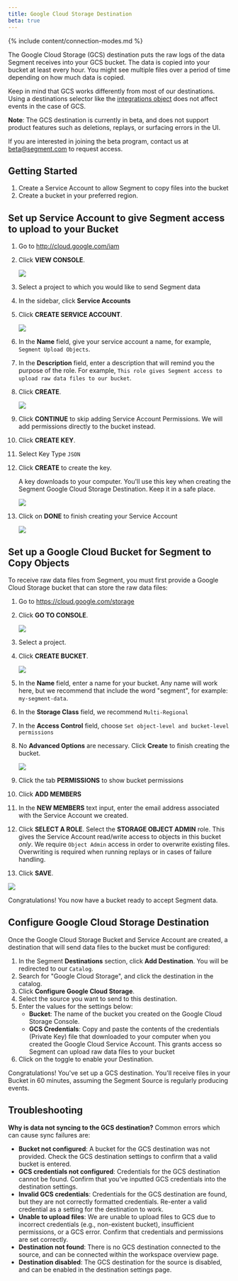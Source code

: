 ```yaml
---
title: Google Cloud Storage Destination
beta: true
---
```

{% include content/connection-modes.md %}

The Google Cloud Storage (GCS) destination puts the raw logs of the data Segment receives into your GCS bucket. The data is copied into your bucket at least every hour. You might see multiple files over a period of time depending on how much data is copied.

Keep in mind that GCS works differently from most of our destinations. Using a destinations selector like the [integrations object](https://segment.com/docs/connections/spec/common/#integrations) does not affect events in the case of GCS. 

**Note**: The GCS destination is currently in beta, and does not support product features such as deletions, replays, or surfacing errors in the UI. 

If you are interested in joining the beta program, contact us at [beta@segment.com](mailto:beta@segment.com) to request access.


## Getting Started

1. Create a Service Account to allow Segment to copy files into the bucket
2. Create a bucket in your preferred region.


## Set up Service Account to give Segment access to upload to your Bucket

1. Go to http://cloud.google.com/iam
2. Click **VIEW CONSOLE**.

   ![](images/gcloud4.png)

3. Select a project to which you would like to send Segment data
4. In the sidebar, click **Service Accounts**
5. Click **CREATE SERVICE ACCOUNT**.

   ![](images/gcloud5.png)

6. In the **Name** field, give your service account a name, for example, `Segment Upload Objects`.
7. In the **Description** field, enter a description that will remind you the purpose of the role. For example, `This role gives Segment access to upload raw data files to our bucket`.
8. Click **CREATE**.

   ![](images/gcloud6.png)

10. Click **CONTINUE** to skip adding Service Account Permissions. We will add permissions directly to the bucket instead.

11. Click **CREATE KEY**.
12. Select Key Type `JSON`
13. Click **CREATE** to create the key.

    A key downloads to your computer. You'll use this key when creating the Segment Google Cloud Storage Destination. Keep it in a safe place.

    ![](images/gcloud8.png)

14. Click on **DONE** to finish creating your Service Account

    ![](images/gcloud9.png)


## Set up a Google Cloud Bucket for Segment to Copy Objects

To receive raw data files from Segment, you must first provide a Google Cloud Storage bucket that can store the raw data files:

1. Go to https://cloud.google.com/storage
2. Click **GO TO CONSOLE**.

   ![](images/gcloud1.png)

3. Select a project.
4. Click **CREATE BUCKET**.

   ![](images/gcloud2.png)

5. In the **Name** field, enter a name for your bucket.
   Any name will work here, but we recommend that include the word "segment", for example: `my-segment-data`.
6. In the **Storage Class** field, we recommend `Multi-Regional`
7. In the **Access Control** field, choose `Set object-level and bucket-level permissions`
8. No **Advanced Options** are necessary. Click **Create** to finish creating the bucket.

   ![](images/gcloud3.png)

9. Click the tab **PERMISSIONS** to show bucket permissions
10. Click **ADD MEMBERS**
11. In the **NEW MEMBERS** text input, enter the email address associated with the Service Account we created.
12. Click **SELECT A ROLE**.
    Select the **STORAGE OBJECT ADMIN** role. This gives the Service Account read/write access to objects in this bucket _only_. We require `Object Admin` access in order to overwrite existing files. Overwriting is required when running replays or in cases of failure handling.
13. Click **SAVE**.

   ![](images/gcloud10.png)

Congratulations! You now have a bucket ready to accept Segment data.

## Configure Google Cloud Storage Destination

Once the Google Cloud Storage Bucket and Service Account are created, a destination that will send data files to the bucket must be configured:

1. In the Segment **Destinations** section, click **Add Destination**.
   You will be redirected to our `Catalog`.
2. Search for "Google Cloud Storage", and click the destination in the catalog.
3. Click **Configure Google Cloud Storage**.
4. Select the source you want to send to this destination.
5. Enter the values for the settings below:
   - **Bucket**: The name of the bucket you created on the Google Cloud Storage Console.
   - **GCS Credentials**: Copy and paste the contents of the credentials (Private Key) file that downloaded to your computer when you created the Google Cloud Service Account. This grants access so Segment can upload raw data files to your bucket
6. Click on the toggle to enable your Destination.

Congratulations! You've set up a GCS destination. You'll receive files in your Bucket in 60 minutes, assuming the Segment Source is regularly producing events.

## Troubleshooting

**Why is data not syncing to the GCS destination?**
Common errors which can cause sync failures are:
- **Bucket not configured**: A bucket for the GCS destination was not provided. Check the GCS destination settings to confirm that a valid bucket is entered.
- **GCS credentials not configured**: Credentials for the GCS destination cannot be found. Confirm that you’ve inputted GCS credentials into the destination settings.
- **Invalid GCS credentials**: Credentials for the GCS destination are found, but they are not correctly formatted credentials. Re-enter a valid credential as a setting for the destination to work.
- **Unable to upload files**: We are unable to upload files to GCS due to incorrect credentials (e.g., non-existent bucket), insufficient permissions, or a GCS error. Confirm that credentials and permissions are set correctly.
- **Destination not found**: There is no GCS destination connected to the source, and can be connected within the workspace overview page.
- **Destination disabled**: The GCS destination for the source is disabled, and can be enabled in the destination settings page.
